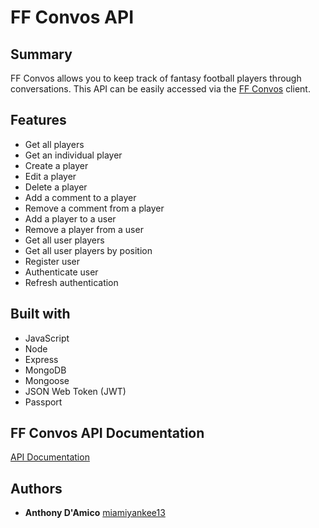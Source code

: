 # FF Convos API

## Summary
FF Convos allows you to keep track of fantasy football players through conversations.
This API can be easily accessed via the [FF Convos](https://ff-convos-client.herokuapp.com/) client.

## Features
* Get all players
* Get an individual player
* Create a player
* Edit a player
* Delete a player
* Add a comment to a player
* Remove a comment from a player
* Add a player to a user
* Remove a player from a user
* Get all user players
* Get all user players by position
* Register user
* Authenticate user
* Refresh authentication

## Built with
* JavaScript
* Node
* Express
* MongoDB
* Mongoose
* JSON Web Token (JWT)
* Passport

## FF Convos API Documentation
[API Documentation](https://miamiyankee13.github.io/api-docs-ff-convos/#introduction)

## Authors
* **Anthony D'Amico** [miamiyankee13](https://github.com/miamiyankee13)